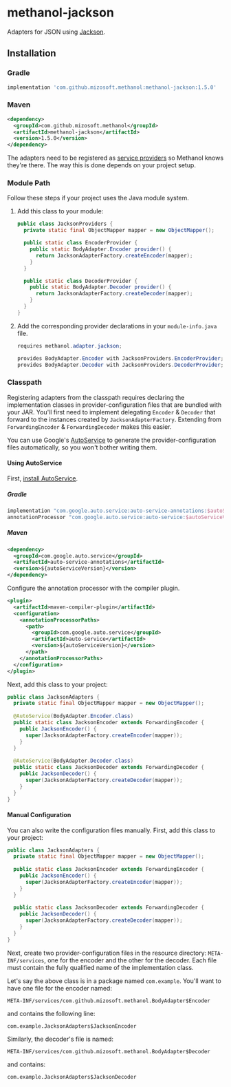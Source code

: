# methanol-jackson

Adapters for JSON using [Jackson][jackson].

## Installation

### Gradle

```gradle
implementation 'com.github.mizosoft.methanol:methanol-jackson:1.5.0'
```

### Maven

```xml
<dependency>
  <groupId>com.github.mizosoft.methanol</groupId>
  <artifactId>methanol-jackson</artifactId>
  <version>1.5.0</version>
</dependency>
```

The adapters need to be registered as [service providers][serviceloader_javadoc] so Methanol knows they're there.
The way this is done depends on your project setup.

### Module Path

Follow these steps if your project uses the Java module system.

1. Add this class to your module:

    ```java
    public class JacksonProviders {
      private static final ObjectMapper mapper = new ObjectMapper();
   
      public static class EncoderProvider {
        public static BodyAdapter.Encoder provider() {
          return JacksonAdapterFactory.createEncoder(mapper);
        }
      }
   
      public static class DecoderProvider {
        public static BodyAdapter.Decoder provider() {
          return JacksonAdapterFactory.createDecoder(mapper);
        }
      }
    }
    ```

2. Add the corresponding provider declarations in your `module-info.java` file.

    ```java
    requires methanol.adapter.jackson;
   
    provides BodyAdapter.Encoder with JacksonProviders.EncoderProvider;
    provides BodyAdapter.Decoder with JacksonProviders.DecoderProvider;
    ```

### Classpath

Registering adapters from the classpath requires declaring the implementation classes in provider-configuration
files that are bundled with your JAR. You'll first need to implement delegating `Encoder` & `Decoder`
that forward to the instances created by `JacksonAdapterFactory`. Extending from `ForwardingEncoder` &
`ForwardingDecoder` makes this easier.

You can use Google's [AutoService][autoservice] to generate the provider-configuration files automatically,
so you won't bother writing them.

#### Using AutoService

First, [install AutoService][autoservice_getting_started].

##### Gradle

```gradle
implementation "com.google.auto.service:auto-service-annotations:$autoServiceVersion"
annotationProcessor "com.google.auto.service:auto-service:$autoServiceVersion"
```

##### Maven

```xml
<dependency>
  <groupId>com.google.auto.service</groupId>
  <artifactId>auto-service-annotations</artifactId>
  <version>${autoServiceVersion}</version>
</dependency>
```

Configure the annotation processor with the compiler plugin.

```xml
<plugin>
  <artifactId>maven-compiler-plugin</artifactId>
  <configuration>
    <annotationProcessorPaths>
      <path>
        <groupId>com.google.auto.service</groupId>
        <artifactId>auto-service</artifactId>
        <version>${autoServiceVersion}</version>
      </path>
    </annotationProcessorPaths>
  </configuration>
</plugin>
```

Next, add this class to your project:

```java
public class JacksonAdapters {
  private static final ObjectMapper mapper = new ObjectMapper();
  
  @AutoService(BodyAdapter.Encoder.class)
  public static class JacksonEncoder extends ForwardingEncoder {
    public JacksonEncoder() {
      super(JacksonAdapterFactory.createEncoder(mapper));
    }
  }
  
  @AutoService(BodyAdapter.Decoder.class)
  public static class JacksonDecoder extends ForwardingDecoder {
    public JacksonDecoder() {
      super(JacksonAdapterFactory.createDecoder(mapper));
    }
  }
}
```

#### Manual Configuration

You can also write the configuration files manually. First, add this class to your project:

```java
public class JacksonAdapters {
  private static final ObjectMapper mapper = new ObjectMapper();
  
  public static class JacksonEncoder extends ForwardingEncoder {
    public JacksonEncoder() {
      super(JacksonAdapterFactory.createEncoder(mapper));
    }
  }
  
  public static class JacksonDecoder extends ForwardingDecoder {
    public JacksonDecoder() {
      super(JacksonAdapterFactory.createDecoder(mapper));
    }
  }
}
```

Next, create two provider-configuration files in the resource directory: `META-INF/services`,
one for the encoder and the other for the decoder. Each file must contain the fully qualified
name of the implementation class.

Let's say the above class is in a package named `com.example`. You'll want to have one file for the
encoder named:

```
META-INF/services/com.github.mizosoft.methanol.BodyAdapter$Encoder
```

and contains the following line:

```
com.example.JacksonAdapters$JacksonEncoder
```

Similarly, the decoder's file is named:

```
META-INF/services/com.github.mizosoft.methanol.BodyAdapter$Decoder
```

and contains:

```
com.example.JacksonAdapters$JacksonDecoder
```

[jackson]: https://github.com/FasterXML/jackson
[autoservice]: https://github.com/google/auto/tree/master/service
[autoservice_getting_started]: https://github.com/google/auto/tree/master/service#getting-started
[serviceloader_javadoc]: https://docs.oracle.com/en/java/javase/11/docs/api/java.base/java/util/ServiceLoader.html

